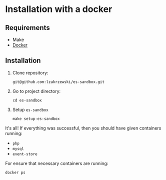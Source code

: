 # Installation with a docker

## Requirements
- Make
- [Docker](https://docs.docker.com/engine/installation/)

## Installation
1. Clone repository:  
    ```
    git@github.com:lzakrzewski/es-sandbox.git
    ```
2. Go to project directory:  
    ```
    cd es-sandbox
    ```
3. Setup `es-sandbox`  
    ```
    make setup-es-sandbox
    ```
    
It's all! If everything was successful, then you should have given containers running:
- `php`
- `mysql`
- `event-store`

For ensure that necessary containers are running:
```
docker ps
```
